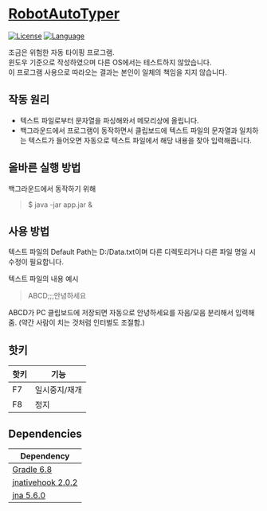 # [RobotAutoTyper](https://github.com/in-genieur/RobotAutoTyper)

[![License](https://img.shields.io/badge/license-AGPL%20v3.0%2B-brightgreen.svg)](https://www.gnu.org/licenses/agpl-3.0.html)
[![Language](https://img.shields.io/badge/openjdk-14-yellowgreen)](https://openjdk.java.net/projects/jdk/14/)

조금은 위험한 자동 타이핑 프로그램. <br>
윈도우 기준으로 작성하였으며 다른 OS에서는 테스트하지 않았습니다. <br>
이 프로그램 사용으로 따라오는 결과는 본인이 일체의 책임을 지지 않습니다. <br>

## 작동 원리

* 텍스트 파일로부터 문자열을 파싱해와서 메모리상에 올립니다.
* 백그라운드에서 프로그램이 동작하면서 클립보드에 텍스트 파일의 문자열과 일치하는 텍스트가 들어오면
자동으로 텍스트 파일에서 해당 내용을 찾아 입력해줍니다.

## 올바른 실행 방법

백그라운드에서 동작하기 위해

> $ java -jar app.jar &
 
## 사용 방법 

텍스트 파일의 Default Path는 D:/Data.txt이며 다른 디렉토리거나 다른 파일 명일 시 수정이 필요합니다.

텍스트 파일의 내용 예시

> ABCD;;;안녕하세요

ABCD가 PC 클립보드에 저장되면 자동으로 안녕하세요를 자음/모음 분리해서 입력해줌. 
(약간 사람이 치는 것처럼 인터벌도 조절함.)

## 핫키

| **핫키** | **기능**      |
|----------|---------------|
| F7       | 일시중지/재개 |
| F8       | 정지          |

## Dependencies

| **Dependency**                                             |
|------------------------------------------------------------|
| [Gradle 6.8](https://www.google.com/search?client=safari&rls=en&q=gradle+6.8&ie=UTF-8&oe=UTF-8)                   | 
| [jnativehook 2.0.2](https://jar-download.com/artifacts/com.1stleg/jnativehook/2.0.2/source-code)    | 
| [jna 5.6.0](https://mvnrepository.com/artifact/net.java.dev.jna/jna/5.6.0)                    | 
